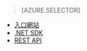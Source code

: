 ﻿> [AZURE.SELECTOR]
- [入口網站](media-services-manage-content#publish.md)
- [.NET SDK](media-services-deliver-streaming-content.md)
- [REST API](media-services-rest-deliver-streaming-content.md)

<!--HONumber=47-->
